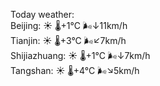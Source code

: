 Today weather:  
Beijing: ☀️   🌡️+1°C 🌬️↓11km/h  
Tianjin: ☀️   🌡️+3°C 🌬️↙7km/h  
Shijiazhuang: ☀️   🌡️+1°C 🌬️↓7km/h  
Tangshan: ☀️   🌡️+4°C 🌬️↘5km/h  
